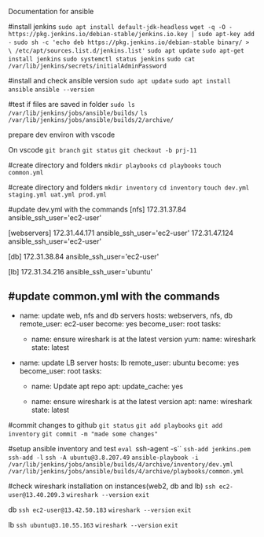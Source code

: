 Documentation for ansible

#install jenkins 
`sudo apt install default-jdk-headless`
`wget -q -O - https://pkg.jenkins.io/debian-stable/jenkins.io.key | sudo apt-key add -`
`sudo sh -c 'echo deb https://pkg.jenkins.io/debian-stable binary/ > \
    /etc/apt/sources.list.d/jenkins.list'`
`sudo apt update`
`sudo apt-get install jenkins`
`sudo systemctl status jenkins`
`sudo cat /var/lib/jenkins/secrets/initialAdminPassword`

#install and check ansible version
`sudo apt update`
`sudo apt install ansible`
`ansible --version`

#test if files are saved in folder
`sudo ls /var/lib/jenkins/jobs/ansible/builds/`
`ls /var/lib/jenkins/jobs/ansible/builds/2/archive/`

prepare dev environ with vscode

On vscode
`git branch`
`git status`
`git checkout -b prj-11`

#create directory and folders
`mkdir playbooks`
`cd playbooks`
`touch common.yml`

#create directory and folders
`mkdir inventory`
`cd inventory`
`touch dev.yml staging.yml uat.yml prod.yml`

#update dev.yml with the commands
[nfs]
172.31.37.84 ansible_ssh_user='ec2-user'

[webservers]
172.31.44.171 ansible_ssh_user='ec2-user'
172.31.47.124 ansible_ssh_user='ec2-user'

[db]
172.31.38.84 ansible_ssh_user='ec2-user' 

[lb]
172.31.34.216 ansible_ssh_user='ubuntu'

#update common.yml with the commands
---
- name: update web, nfs and db servers
  hosts: webservers, nfs, db
  remote_user: ec2-user
  become: yes
  become_user: root
  tasks:
    - name: ensure wireshark is at the latest version
      yum:
        name: wireshark
        state: latest

- name: update LB server
  hosts: lb
  remote_user: ubuntu
  become: yes
  become_user: root
  tasks:
    - name: Update apt repo
      apt: 
        update_cache: yes

    - name: ensure wireshark is at the latest version
      apt:
        name: wireshark
        state: latest
        
#commit changes to github
`git status`
`git add playbooks`
`git add inventory`
`git commit -m "made some changes"`

#setup ansible inventory and test
`eval `ssh-agent -s``
`ssh-add jenkins.pem`
`ssh-add -l`
`ssh -A ubuntu@3.8.207.49`
`ansible-playbook -i /var/lib/jenkins/jobs/ansible/builds/4/archive/inventory/dev.yml /var/lib/jenkins/jobs/ansible/builds/4/archive/playbooks/common.yml`

#check wireshark installation on instances(web2, db and lb)
`ssh ec2-user@13.40.209.3`
`wireshark --version`
`exit`

db
`ssh ec2-user@13.42.50.183`
`wireshark --version`
`exit`

lb
`ssh ubuntu@3.10.55.163`
`wireshark --version`
`exit`
